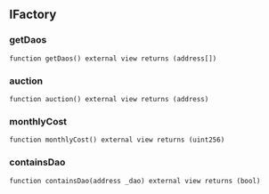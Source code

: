

## IFactory

### getDaos

```solidity
function getDaos() external view returns (address[])
```

### auction

```solidity
function auction() external view returns (address)
```

### monthlyCost

```solidity
function monthlyCost() external view returns (uint256)
```

### containsDao

```solidity
function containsDao(address _dao) external view returns (bool)
```

